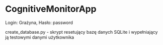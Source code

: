 # CognitiveMonitorApp
Login: Grażyna,
Hasło: password

create_database.py - skrypt resetujący bazę danych SQLite i wypełniający ją testowymi danymi użytkownika
